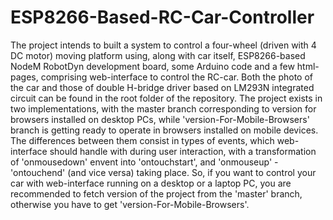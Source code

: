 # ESP8266-Based-RC-Car-Controller
The project intends to built a system to control a four-wheel (driven with 4 DC motor) moving platform using, along with car itself, ESP8266-based NodeM RobotDyn development board, some Arduino code and a few html-pages, comprising web-interface to control the RC-car. Both the photo of the car and those of double H-bridge driver based on LM293N integrated circuit can be found in the root folder of the repository. The project exists in two implementations, with the master branch corresponding to version for browsers installed on desktop PCs, while 'version-For-Mobile-Browsers' branch is getting ready to operate in browsers installed on mobile devices. The differences between them consist in types of events, which web-interface should handle with during user interaction, with a transformation of 'onmousedown' envent into 'ontouchstart', and 'onmouseup' - 'ontouchend' (and vice versa) taking place.
So, if you want to control your car with web-interface running on a desktop or a laptop PC, you are recommended to fetch version of the project from the 'master' branch, otherwise you have to get 'version-For-Mobile-Browsers'.
